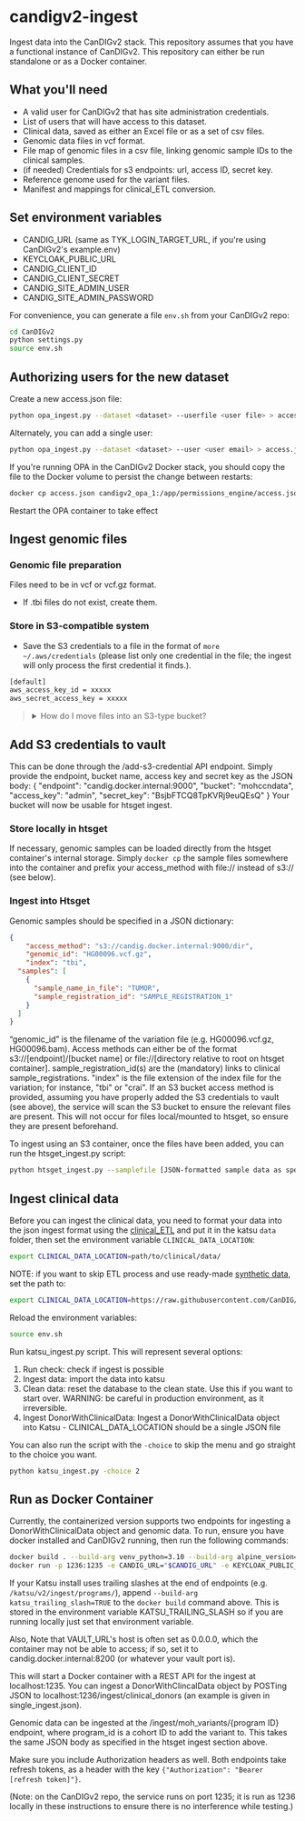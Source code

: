 # candigv2-ingest

Ingest data into the CanDIGv2 stack. This repository assumes that you have a functional instance of CanDIGv2.
This repository can either be run standalone or as a Docker container.

## What you'll need

* A valid user for CanDIGv2 that has site administration credentials.
* List of users that will have access to this dataset.
* Clinical data, saved as either an Excel file or as a set of csv files.
* Genomic data files in vcf format.
* File map of genomic files in a csv file, linking genomic sample IDs to the clinical samples.
* (if needed) Credentials for s3 endpoints: url, access ID, secret key.
* Reference genome used for the variant files.
* Manifest and mappings for clinical_ETL conversion.

## Set environment variables

* CANDIG_URL (same as TYK_LOGIN_TARGET_URL, if you're using CanDIGv2's example.env)
* KEYCLOAK_PUBLIC_URL
* CANDIG_CLIENT_ID
* CANDIG_CLIENT_SECRET
* CANDIG_SITE_ADMIN_USER
* CANDIG_SITE_ADMIN_PASSWORD

For convenience, you can generate a file `env.sh` from your CanDIGv2 repo:

```bash
cd CanDIGv2
python settings.py
source env.sh
```

## Authorizing users for the new dataset

Create a new access.json file:

```bash
python opa_ingest.py --dataset <dataset> --userfile <user file> > access.json
```

Alternately, you can add a single user:

```bash
python opa_ingest.py --dataset <dataset> --user <user email> > access.json
```

If you're running OPA in the CanDIGv2 Docker stack, you should copy the file to the Docker volume to persist the change between restarts:

```bash
docker cp access.json candigv2_opa_1:/app/permissions_engine/access.json
```

Restart the OPA container to take effect

## Ingest genomic files

### Genomic file preparation

Files need to be in vcf or vcf.gz format.

* If .tbi files do not exist, create them.

### Store in S3-compatible system

* Save the S3 credentials to a file in the format of `more ~/.aws/credentials` (please list only one credential in the file; the ingest will only process the first credential it finds.).

```bash
[default]
aws_access_key_id = xxxxx
aws_secret_access_key = xxxxx
```

<blockquote><details><summary>How do I move files into an S3-type bucket?</summary>
Ingest files into S3-compatible stores one endpoint/bucket at a time.

```bash
python s3_ingest.py --sample <sample>|--samplefile <samplefile> --endpoint <S3 endpoint> --bucket <S3 bucket> --awsfile <aws credentials>
```

</details></blockquote>

## Add S3 credentials to vault
This can be done through the /add-s3-credential API endpoint. Simply provide the endpoint, bucket name, access key and secret key as the JSON body:
{
	"endpoint": "candig.docker.internal:9000",
	"bucket": "mohccndata",
	"access_key": "admin",
	"secret_key": "BsjbFTCQ8TpKVRj9euQEsQ"
}
Your bucket will now be usable for htsget ingest.

### Store locally in htsget
If necessary, genomic samples can be loaded directly from the htsget container's internal storage. Simply `docker cp` the sample files somewhere into the container and prefix your access_method with file:// instead of s3:// (see below).

### Ingest into Htsget

Genomic samples should be specified in a JSON dictionary:
```json
{
	"access_method": "s3://candig.docker.internal:9000/dir",
	"genomic_id": "HG00096.vcf.gz",
	"index": "tbi",
  "samples": [
    {
      "sample_name_in_file": "TUMOR",
      "sample_registration_id": "SAMPLE_REGISTRATION_1"
    }
  ]
}
```
“genomic_id” is the filename of the variation file (e.g. HG00096.vcf.gz, HG00096.bam). Access methods can either be of the format s3://[endpoint]/[bucket name] or file://[directory relative to root on htsget container]. sample_registration_id(s) are the (mandatory) links to clinical sample_registrations.
"index" is the file extension of the index file for the variation; for instance, "tbi" or "crai".
If an S3 bucket access method is provided, assuming you have properly added the S3 credentials to vault (see above), the service will scan the S3 bucket to ensure the relevant files are present.
This will not occur for files local/mounted to htsget, so ensure they are present beforehand.

To ingest using an S3 container, once the files have been added, you can run the htsget_ingest.py script:
```bash
python htsget_ingest.py --samplefile [JSON-formatted sample data as specified] --dataset <dataset> --reference <reference genome, either hg37 or hg38> --indexing <optional, force re-index>
```

## Ingest clinical data

Before you can ingest the clinical data, you need to format your data into the json ingest format using the [clinical_ETL](https://github.com/CanDIG/clinical_ETL_data) and put it in the katsu `data` folder, then set the environment variable `CLINICAL_DATA_LOCATION`:

```bash
export CLINICAL_DATA_LOCATION=path/to/clinical/data/
```

NOTE: if you want to skip ETL process and use ready-made [synthetic data](https://github.com/CanDIG/katsu/tree/develop/chord_metadata_service/mohpackets/data/small_dataset/synthetic_data), set the path to:

```bash
export CLINICAL_DATA_LOCATION=https://raw.githubusercontent.com/CanDIG/katsu/develop/chord_metadata_service/mohpackets/data/small_dataset/synthetic_data/
```

Reload the environment variables:

```bash
source env.sh
```

Run katsu_ingest.py script. This will represent several options:

1. Run check: check if ingest is possible
2. Ingest data: import the data into katsu
3. Clean data: reset the database to the clean state. Use this if you want to start over. WARNING: be careful in production environment, as it irreversible.
4. Ingest DonorWithClinicalData: Ingest a DonorWithClinicalData object into Katsu - CLINICAL_DATA_LOCATION should be a single JSON file

You can also run the script with the `-choice` to skip the menu and go straight to the choice you want.

```bash
python katsu_ingest.py -choice 2
```

## Run as Docker Container
Currently, the containerized version supports two endpoints for ingesting a DonorWithClinicalData object and genomic data.
To run, ensure you have docker installed and CanDIGv2 running, then run the following commands:
```bash
docker build . --build-arg venv_python=3.10 --build-arg alpine_version=3.14 -t ingest_app
docker run -p 1236:1235 -e CANDIG_URL="$CANDIG_URL" -e KEYCLOAK_PUBLIC_URL="$KEYCLOAK_PUBLIC_URL" -e VAULT_URL="http://candig.docker.internal:8200" -e CANDIG_CLIENT_ID="$CANDIG_CLIENT_ID" -e CANDIG_CLIENT_SECRET="$CANDIG_CLIENT_SECRET" --name candig-ingest-dev --add-host candig.docker.internal:[YOUR LOCAL IP] ingest_app
```
If your Katsu install uses trailing slashes at the end of endpoints (e.g. `/katsu/v2/ingest/programs/`), append `--build-arg katsu_trailing_slash=TRUE` to the `docker build` command above. This is stored in the environment variable KATSU_TRAILING_SLASH so if you are running locally just set that environment variable.

Also, Note that VAULT_URL's host is often set as 0.0.0.0, which the container may not be able to access;
if so, set it to candig.docker.internal:8200 (or whatever your vault port is).


This will start a Docker container with a REST API for the ingest at localhost:1235. You can ingest a DonorWithClincalData object by POSTing JSON to localhost:1236/ingest/clinical_donors (an example is given in single_ingest.json).

Genomic data can be ingested at the /ingest/moh_variants/{program ID} endpoint, where program_id is a cohort ID to add the variant to. This takes the same JSON body as specified in the htsget ingest section above.

Make sure you include Authorization headers as well. Both endpoints take refresh tokens, as a header with the key `{"Authorization": "Bearer [refresh token]"}`.

(Note: on the CanDIGv2 repo, the service runs on port 1235; it is run as 1236 locally in these instructions to ensure there is no
interference while testing.)